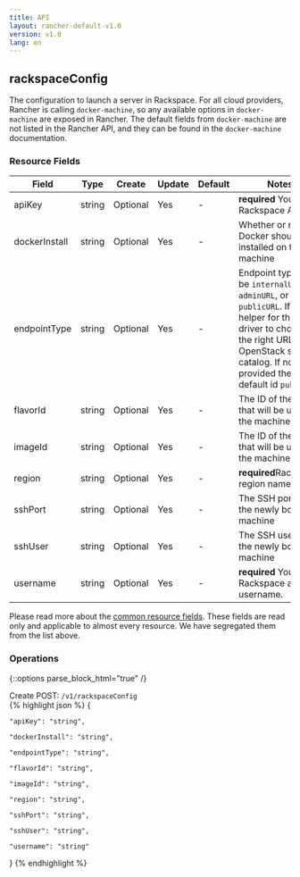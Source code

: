 ```yaml
---
title: API
layout: rancher-default-v1.0
version: v1.0
lang: en
---
```


## rackspaceConfig

The configuration to launch a server in Rackspace. For all cloud providers, Rancher is calling `docker-machine`, so any available options in `docker-machine` are exposed in Rancher. The default fields from `docker-machine` are not listed in the Rancher API, and they can be found in the `docker-machine` documentation.

### Resource Fields

Field | Type | Create | Update | Default | Notes
---|---|---|---|---|---
apiKey | string | Optional | Yes | - | <strong>required</strong> Your Rackspace API key
dockerInstall | string | Optional | Yes | - | Whether or not if Docker should be installed on the machine
endpointType | string | Optional | Yes | - | Endpoint type can be `internalURL`, `adminURL`, or` publicURL`. If is a helper for the driver to choose the right URL in the OpenStack service catalog. If not provided the default id `publicURL`
flavorId | string | Optional | Yes | - | The ID of the flavor that will be used for the machine
imageId | string | Optional | Yes | - | The ID of the image that will be used for the machine
region | string | Optional | Yes | - | <strong>required</strong>Rackspace region name
sshPort | string | Optional | Yes | - | The SSH port for the newly booted machine
sshUser | string | Optional | Yes | - | The SSH user for the newly booted machine
username | string | Optional | Yes | - | <strong>required</strong> Your Rackspace account username.


Please read more about the [common resource fields]({{site.baseurl}}/rancher/{{page.version}}/{{page.lang}}/api/common/). 
These fields are read only and applicable to almost every resource. We have segregated them from the list above.


### Operations
{::options parse_block_html="true" /}



<div class="action">
<span class="header">
Create
<span class="headerright">POST:  <code>/v1/rackspaceConfig</code></span></span>
<div class="action-contents">
{% highlight json %} 
{

	"apiKey": "string",

	"dockerInstall": "string",

	"endpointType": "string",

	"flavorId": "string",

	"imageId": "string",

	"region": "string",

	"sshPort": "string",

	"sshUser": "string",

	"username": "string"

} 
{% endhighlight %}
</div>
</div>










